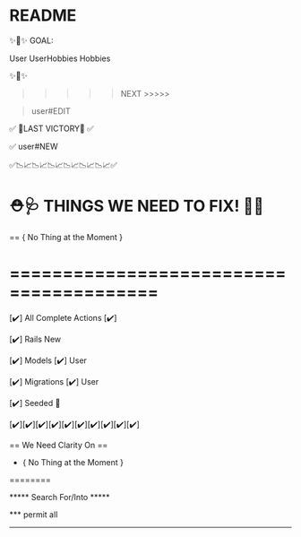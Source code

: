 # README


✨🥅✨
GOAL:

User
UserHobbies
Hobbies

✨🥅✨


>>>>> NEXT >>>>>


> user#EDIT


>>>>>>>>>>>>>>>>>>>>>> 
✅  🙌LAST VICTORY🙌  ✅


✅ user#NEW


✅📉📈📉📈📉📈📉📈📉📈📉📈✅




⛑🩺 THINGS WE NEED TO FIX! 🔧🧰
========================================


== { No Thing at the Moment }


========================================
========================================
[✔️] All Complete Actions [✔️]


[✔️] Rails New

[✔️] Models
    [✔️] User

[✔️] Migrations
    [✔️] User
    
[✔️] Seeded 🌱


[✔️][✔️][✔️][✔️][✔️][✔️][✔️][✔️][✔️][✔️]








==  We Need Clarity On  ==


- { No Thing at the Moment }


========




***** Search For/Into *****


*** permit all


******************** 

